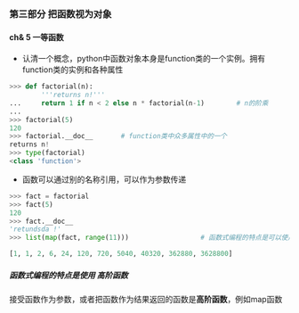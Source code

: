 ### 第三部分 把函数视为对象

#### ch& 5 一等函数

- 认清一个概念，python中函数对象本身是function类的一个实例。拥有function类的实例和各种属性

```python
>>> def factorial(n):
    	'''returns n!'''
...     return 1 if n < 2 else n * factorial(n-1)		 # n的阶乘
... 
>>> factorial(5)
120
>>> factorial.__doc__		# function类中众多属性中的一个
returns n!
>>> type(factorial)
<class 'function'>
```

- 函数可以通过别的名称引用，可以作为参数传递

```python
>>> fact = factorial
>>> fact(5)
120
>>> fact.__doc__
'retundsda !'
>>> list(map(fact, range(11)))					# 函数式编程的特点是可以使用 高阶函数

[1, 1, 2, 6, 24, 120, 720, 5040, 40320, 362880, 3628800]

```

##### 函数式编程的特点是使用 高阶函数

接受函数作为参数，或者把函数作为结果返回的函数是**高阶函数**，例如map函数  







